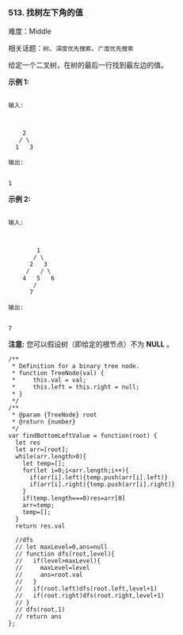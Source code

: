 ### 513. 找树左下角的值

难度：Middle

相关话题：`树`、`深度优先搜索`、`广度优先搜索`

给定一个二叉树，在树的最后一行找到最左边的值。



**示例 1:** 



```

输入:



    2
   / \
  1   3

输出:


1
```






**示例 2:** 



```

输入:



        1
       / \
      2   3
     /   / \
    4   5   6
       /
      7

输出:


7
```






**注意:**  您可以假设树（即给定的根节点）不为 **NULL** 。


```
/**
 * Definition for a binary tree node.
 * function TreeNode(val) {
 *     this.val = val;
 *     this.left = this.right = null;
 * }
 */
/**
 * @param {TreeNode} root
 * @return {number}
 */
var findBottomLeftValue = function(root) {
  let res
  let arr=[root];
  while(arr.length>0){
    let temp=[];
    for(let i=0;i<arr.length;i++){
      if(arr[i].left){temp.push(arr[i].left)}
      if(arr[i].right){temp.push(arr[i].right)}
    }
    if(temp.length===0)res=arr[0]
    arr=temp;
    temp=[];
  }
  return res.val
  
  //dfs
  // let maxLevel=0,ans=null
  // function dfs(root,level){
  //   if(level>maxLevel){
  //     maxLevel=level
  //     ans=root.val
  //   }
  //   if(root.left)dfs(root.left,level+1)
  //   if(root.right)dfs(root.right,level+1)
  // }
  // dfs(root,1)
  // return ans
};
```

